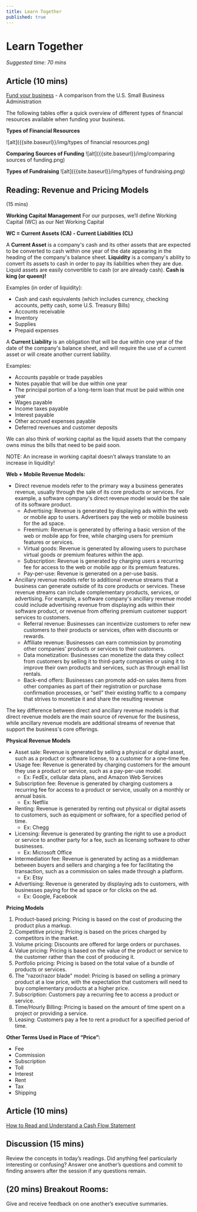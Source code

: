 ```yaml
---
title: Learn Together
published: true
---
```

# Learn Together
*Suggested time: 70 mins*


## Article (10 mins)

[Fund your business](https://www.sba.gov/business-guide/plan-your-business/fund-your-business) - A comparison from the U.S. Small Business Administration

The following tables offer a quick overview of different types of financial resources available when funding your business.

**Types of Financial Resources**

![alt]({{site.baseurl}}/img/types of financial resources.png)

**Comparing Sources of Funding**
![alt]({{site.baseurl}}/img/comparing sources of funding.png)

**Types of Fundraising**
![alt]({{site.baseurl}}/img/types of fundraising.png)

## Reading: Revenue and Pricing Models
(15 mins) 

**Working Capital Management**
For our purposes, we’ll define Working Capital (WC) as our Net Working Capital

**WC = Current Assets (CA) - Current Liabilities (CL)**

A **Current Asset** is a company's cash and its other assets that are expected to be converted to cash within one year of the date appearing in the heading of the company's balance sheet. **Liquidity** is a company's ability to convert its assets to cash in order to pay its liabilities when they are due. Liquid assets are easily convertible to cash (or are already cash). **Cash is king (or queen)!**

Examples (in order of liquidity):
- Cash and cash equivalents (which includes currency, checking accounts, petty cash, some U.S. Treasury Bills)
- Accounts receivable
- Inventory
- Supplies
- Prepaid expenses

A **Current Liability** is an obligation that will be due within one year of the date of the company's balance sheet, and will require the use of a current asset or will create another current liability.

Examples:
- Accounts payable or trade payables
- Notes payable that will be due within one year
- The principal portion of a long-term loan that must be paid within one year
- Wages payable
- Income taxes payable
- Interest payable
- Other accrued expenses payable
- Deferred revenues and customer deposits

We can also think of working capital as the liquid assets that the company owns minus the bills that need to be paid soon.

NOTE: An increase in working capital doesn’t always translate to an increase in liquidity!


**Web + Mobile Revenue Models:**
* Direct revenue models refer to the primary way a business generates revenue, usually through the sale of its core products or services. For example, a software company's direct revenue model would be the sale of its software product.
    * Advertising: Revenue is generated by displaying ads within the web or mobile app to users. Advertisers pay the web or mobile business for the ad space.
    * Freemium: Revenue is generated by offering a basic version of the web or mobile app for free, while charging users for premium features or services.
    * Virtual goods: Revenue is generated by allowing users to purchase virtual goods or premium features within the app.
    * Subscription: Revenue is generated by charging users a recurring fee for access to the web or mobile app or its premium features.
    * Pay-per-use: Revenue is generated on a per-use basis.
* Ancillary revenue models refer to additional revenue streams that a business can generate outside of its core products or services. These revenue streams can include complementary products, services, or advertising. For example, a software company's ancillary revenue model could include advertising revenue from displaying ads within their software product, or revenue from offering premium customer support services to customers.
    * Referral revenue: Businesses can incentivize customers to refer new customers to their products or services, often with discounts or rewards.
    * Affiliate revenue: Businesses can earn commission by promoting other companies' products or services to their customers. 
    * Data monetization: Businesses can monetize the data they collect from customers by selling it to third-party companies or using it to improve their own products and services, such as through email list rentals.
    * Back-end offers: Businesses can promote add-on sales items from other companies as part of their registration or purchase confirmation processes, or “sell” their existing traffic to a company that strives to monetize it and share the resulting revenue

The key difference between direct and ancillary revenue models is that direct revenue models are the main source of revenue for the business, while ancillary revenue models are additional streams of revenue that support the business's core offerings.

**Physical Revenue Models**
* Asset sale: Revenue is generated by selling a physical or digital asset, such as a product or software license, to a customer for a one-time fee.
* Usage fee: Revenue is generated by charging customers for the amount they use a product or service, such as a pay-per-use model.
    * Ex: FedEx, cellular data plans, and Amazon Web Services
* Subscription fee: Revenue is generated by charging customers a recurring fee for access to a product or service, usually on a monthly or annual basis.
    * Ex: Netflix
* Renting: Revenue is generated by renting out physical or digital assets to customers, such as equipment or software, for a specified period of time.
    * Ex: Chegg
* Licensing: Revenue is generated by granting the right to use a product or service to another party for a fee, such as licensing software to other businesses.
    * Ex: Microsoft Office
* Intermediation fee: Revenue is generated by acting as a middleman between buyers and sellers and charging a fee for facilitating the transaction, such as a commission on sales made through a platform.
    * Ex: Etsy
* Advertising: Revenue is generated by displaying ads to customers, with businesses paying for the ad space or for clicks on the ad.
    * Ex: Google, Facebook

**Pricing Models**
1. Product-based pricing: Pricing is based on the cost of producing the product plus a markup.
2. Competitive pricing: Pricing is based on the prices charged by competitors in the market.
3. Volume pricing: Discounts are offered for large orders or purchases.
4. Value pricing: Pricing is based on the value of the product or service to the customer rather than the cost of producing it.
5. Portfolio pricing: Pricing is based on the total value of a bundle of products or services.
6. The "razor/razor blade" model: Pricing is based on selling a primary product at a low price, with the expectation that customers will need to buy complementary products at a higher price.
7. Subscription: Customers pay a recurring fee to access a product or service.
8. Time/Hourly Billing: Pricing is based on the amount of time spent on a project or providing a service.
9. Leasing: Customers pay a fee to rent a product for a specified period of time.

**Other Terms Used in Place of “Price”:**
* Fee
* Commission
* Subscription
* Toll
* Interest
* Rent
* Tax
* Shipping

## Article (10 mins) 
[How to Read and Understand a Cash Flow Statement](https://online.hbs.edu/blog/post/how-to-read-a-cash-flow-statement)

## Discussion (15 mins) 
Review the concepts in today’s readings. Did anything feel particularly interesting or confusing?  Answer one another’s questions and commit to finding answers after the session if any questions remain.

## (20 mins) Breakout Rooms: 
Give and receive feedback on one another’s executive summaries.
